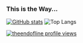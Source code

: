 ### This is the Way...

[![GitHub stats](https://github-readme-stats-private-pi.vercel.app/api?username=theendofline&show_icons=true&theme=dracula&exclude_repo=github-readme-stats-private)](https://github.com/theendofline/github-readme-stats) ![Top Langs](https://github-readme-stats-private-pi.vercel.app/api/top-langs/?username=theendofline&langs_count=20&layout=compact&exclude_repo=github-readme-stats-private)


[![theendofline profile views](https://u8views.com/api/v1/github/profiles/19670612/views/day-week-month-total-count.svg)](https://u8views.com/github/theendofline)
